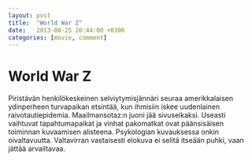 ```yaml
---
layout: post
title:  "World War Z"
date:   2013-08-25 20:44:00 +0300
categories: [movie, comment]
---
```


# World War Z

Piristävän henkilökeskeinen selviytymisjännäri seuraa amerikkalaisen ydinperheen turvapaikan etsintää, kun ihmisiin iskee uudenlainen raivotautiepidemia. Maailmansotaz:n juoni jää sivuseikaksi. Useasti vaihtuvat tapahtumapaikat ja vinhat pakomatkat ovat päänsisäisen toiminnan kuvaamisen alisteena. Psykologian kuvauksessa onkin oivaltavuutta. Valtavirran vastaisesti elokuva ei selitä itseään puhki, vaan jättää arvailtavaa.

[//]: # "http://www.imdb.com/title/tt0816711/"
